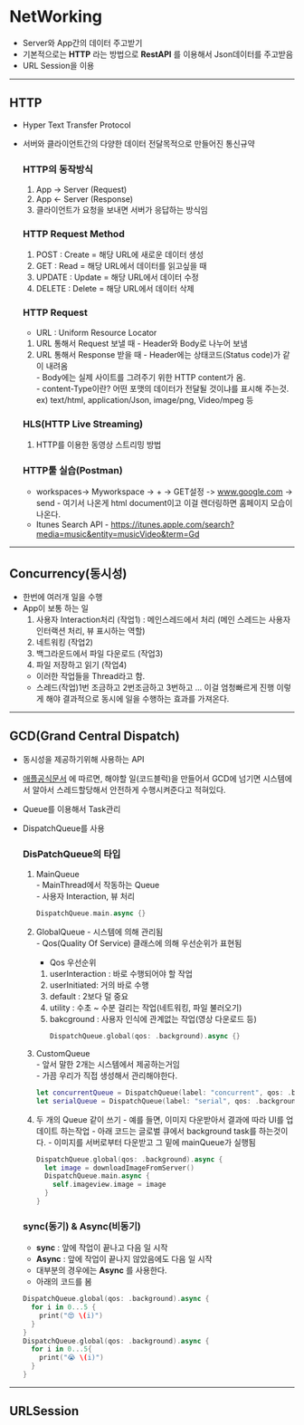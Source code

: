 # NetWorking
- Server와 App간의 데이터 주고받기
- 기본적으로는 **HTTP** 라는 방법으로 **RestAPI** 를 이용해서 Json데이터를 주고받음
- URL Session을 이용
<hr/>

## HTTP
- Hyper Text Transfer Protocol
- 서버와 클라이언트간의 다양한 데이터 전달목적으로 만들어진 통신규약
  ### HTTP의 동작방식
    1. App -> Server (Request)
    2. App <- Server (Response)
    3. 클라이언트가 요청을 보내면 서버가 응답하는 방식임

  ### HTTP Request Method
    1. POST : Create = 해당 URL에 새로운 데이터 생성
    2. GET : Read = 해당 URL에서 데이터를 읽고싶을 때
    3. UPDATE : Update = 해당 URL에서 데이터 수정
    4. DELETE : Delete = 해당 URL에서 데이터 삭제

  ### HTTP Request
   - URL : Uniform Resource Locator
    1. URL 통해서 Request 보낼 때
      - Header와 Body로 나누어 보냄
    2. URL 통해서 Response 받을 때
      - Header에는 상태코드(Status code)가 같이 내려옴</br>
      - Body에는 실제 사이트를 그려주기 위한 HTTP content가 옴.</br>
      - content-Type이란? 어떤 포맷의 데이터가 전달될 것이냐를 표시해 주는것.</br>
      ex) text/html, application/Json, image/png, Video/mpeg 등

  ### HLS(HTTP Live Streaming)
    1. HTTP를 이용한 동영상 스트리밍 방법

  ### HTTP툴 실습(Postman)
     - workspaces-> Myworkspace -> + -> GET설정 -> www.google.com -> send
      - 여기서 나온게 html document이고 이걸 렌더링하면 홈페이지 모습이 나온다.
     - Itunes Search API
      - https://itunes.apple.com/search?media=music&entity=musicVideo&term=Gd
<hr/>

## Concurrency(동시성)
- 한번에 여러개 일을 수행
- App이 보통 하는 일
  1. 사용자 Interaction처리 (작업1) : 메인스레드에서 처리 (메인 스레드는 사용자 인터랙션 처리, 뷰 표시하는 역할)
  2. 네트워킹 (작업2)
  3. 백그라운드에서 파일 다운로드 (작업3)
  4. 파일 저장하고 읽기 (작업4)
  - 이러한 작업들을 Thread라고 함.
  - 스레드(작업)1번 조금하고 2번조금하고 3번하고 ... 이걸 엄청빠르게 진행 이렇게 해야 결과적으로 동시에 일을 수행하는 효과를 가져온다.
<hr/>

## GCD(Grand Central Dispatch)
- 동시성을 제공하기위해 사용하는 API
- [애플공식문서](https://developer.apple.com/documentation/DISPATCH) 에 따르면, 해야할 일(코드블럭)을 만들어서 GCD에 넘기면 시스템에서 알아서 스레드할당해서 안전하게 수행시켜준다고 적혀있다.
- Queue를 이용해서 Task관리
- DispatchQueue를 사용

  ### DisPatchQueue의 타입
    1. MainQueue<br/>
      - MainThread에서 작동하는 Queue<br/>
      - 사용자 Interaction, 뷰 처리<br/>
        ```swift
        DispatchQueue.main.async {}
        ```
      
    2. GlobalQueue
      - 시스템에 의해 관리됨<br/>
      - Qos(Quality Of Service) 클래스에 의해 우선순위가 표현됨<br/>
       - Qos 우선순위<br/>
        1. userInteraction : 바로 수행되어야 할 작업<br/>
        2. userInitiated: 거의 바로 수행<br/>
        3. default : 2보다 덜 중요<br/>
        4. utility : 수초 ~ 수분 걸리는 작업(네트워킹, 파일 불러오기)<br/>
        5. bakcground : 사용자 인식에 관계없는 작업(영상 다운로드 등)<br/>
            ```swift
            DispatchQueue.global(qos: .background).async {}  
            ```
    
    3. CustomQueue<br/>
      - 앞서 말한 2개는 시스템에서 제공하는거임<br/>
      - 가끔 우리가 직접 생성해서 관리해야한다.<br/>
        ```swift
        let concurrentQueue = DispatchQueue(label: "concurrent", qos: .background, attributes: .concurrent)
        let serialQueue = DispatchQueue(label: "serial", qos: .background)
        ```
    4. 두 개의 Queue 같이 쓰기
      - 예를 들면, 이미지 다운받아서 결과에 따라 UI를 업데이트 하는작업
      - 아래 코드는 글로벌 큐에서 background task를 하는것이다.
      - 이미지를 서버로부터 다운받고 그 밑에 mainQueue가 실행됨
        ```swift
        DispatchQueue.global(qos: .background).async {
          let image = downloadImageFromServer()
          DispatchQueue.main.async {
            self.imageview.image = image
          }
        } 
        ```
        
  ### sync(동기) & Async(비동기)
   - **sync** : 앞에 작업이 끝나고 다음 일 시작
   - **Async** : 앞에 작업이 끝나지 않았음에도 다음 일 시작
   - 대부분의 경우에는 **Async** 를 사용한다.
   - 아래의 코드를 봄
    ```swift
    DispatchQueue.global(qos: .background).async {
      for i in 0...5 {
        print("😍 \(i)") 
      }
    }
    DispatchQueue.global(qos: .background).async {
      for i in 0...5{
        print("😭 \(i)")
      }
    }
    ```
<hr/>

## URLSession
